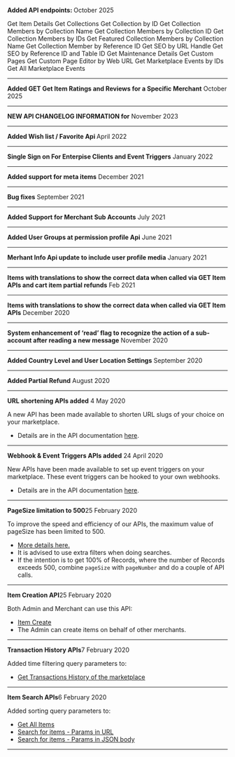 <!-- only for core API change here, DONT add the client-specific changes. -->
<p class="changelog-title"><span><strong>Added API endpoints: </strong></span><span class="pull-right"> October 2025</span></p>

Get Item Details
Get Collections
Get Collection by ID
Get Collection Members by Collection Name
Get Collection Members by Collection ID
Get Collection Members by IDs
Get Featured Collection Members by Collection Name
Get Collection Member by Reference ID
Get SEO by URL Handle
Get SEO by Reference ID and Table ID
Get Maintenance Details
Get Custom Pages
Get Custom Page Editor by Web URL
Get Marketplace Events by IDs
Get All Marketplace Events

---
<p class="changelog-title"><span><strong>Added GET Get Item Ratings and Reviews for a Specific Merchant</strong></span><span class="pull-right"> October 2025</span></p>

---
<p class="changelog-title"><span><strong>NEW API CHANGELOG INFORMATION for</strong></span><span class="pull-right"> November 2023</span></p>

---
<p class="changelog-title"><span><strong>Added Wish list / Favorite Api </strong></span><span class="pull-right"> April 2022</span></p>

---
<p class="changelog-title"><span><strong>Single Sign on For Enterpise Clients and Event Triggers</strong></span><span class="pull-right"> January 2022</span></p>

---

<p class="changelog-title"><span><strong>Added support for meta items</strong></span><span class="pull-right"> December 2021</span></p>

---

<p class="changelog-title"><span><strong>Bug fixes</strong></span><span class="pull-right"> September 2021</span></p>

---

<p class="changelog-title"><span><strong>Added Support for Merchant Sub Accounts</strong></span><span class="pull-right"> July 2021</span></p>

---

<p class="changelog-title"><span><strong>Added User Groups at permission profile Api</strong></span><span class="pull-right"> June 2021</span></p>

---


<p class="changelog-title"><span><strong>Merhant Info Api update to include user profile media</strong></span><span class="pull-right"> January 2021</span></p>

---


<p class="changelog-title"><span><strong>Items with translations to show the correct data when called via GET Item APIs and cart item partial refunds</strong></span><span class="pull-right"> Feb 2021</span></p>


---


<p class="changelog-title"><span><strong>Items with translations to show the correct data when called via GET Item APIs</strong></span><span class="pull-right"> December 2020 </span></p>

---


<p class="changelog-title"><span><strong>System enhancement of ‘read’ flag to recognize the action of a sub-account after reading a new message</strong></span><span class="pull-right"> November 2020 </span></p>


---


<p class="changelog-title"><span><strong>Added Country Level and User Location Settings</strong></span><span class="pull-right"> September 2020 </span></p>

---


<p class="changelog-title"><span><strong>Added Partial Refund</strong></span><span class="pull-right"> August 2020</span></p>

---


<p class="changelog-title"><span><strong>URL shortening APIs added</strong></span><span class="pull-right"> 4 May 2020</span></p>

A new API has been made available to shorten URL slugs of your choice on your marketplace.
* Details are in the API documentation [here](https://apiv2.arcadier.com/?version=latest#4b934939-cd65-4ed0-aee9-3b15de47904b).

---

<p class="changelog-title"><span><strong>Webhook & Event Triggers APIs added</strong></span><span class="pull-right"> 24 April 2020</span></p>

New APIs have been made available to set up event triggers on your marketplace. These event triggers can be hooked to your own webhooks.
* Details are in the API documentation [here](https://apiv2.arcadier.com/?version=latest#cda751b9-e7a4-4d50-b660-72ec9cd4d4f0).

---

<p class="changelog-title"><span><strong>PageSize limitation to 500</strong></span><span class="pull-right">25 February 2020</span></p>

To improve the speed and efficiency of our APIs, the maximum value of pageSize has been limited to 500. 
* [More details here.](https://apiv2.arcadier.com/?version=latest#pagination)
* It is advised to use extra filters when doing searches.
* If the intention is to get 100% of Records, where the number of Records exceeds 500, combine `pageSize` with `pageNumber` and do a couple of API calls.

---

<p class="changelog-title"><span><strong>Item Creation API</strong></span><span class="pull-right">25 February 2020</span></p>

Both Admin and Merchant can use this API:
* [Item Create](https://apiv2.arcadier.com/?version=latest#03d18078-0f46-4c84-b9ff-c464c7853580)
* The Admin can create items on behalf of other merchants.

---

<p class="changelog-title"><span><strong>Transaction History APIs</strong></span><span class="pull-right">7 February 2020</span></p>

Added time filtering query parameters to:
* [Get Transactions History of the marketplace](https://apiv2.arcadier.com/?version=latest#fd876791-d71f-43bd-be02-bfe6bf17747a)

---

<p class="changelog-title"><span><strong>Item Search APIs</strong></span><span class="pull-right">6 February 2020</span></p>

Added sorting query parameters to:
* [Get All Items](https://apiv2.arcadier.com/?version=latest#c06e85df-93f9-446c-a9b2-426296185d0d)
* [Search for items - Params in URL](https://apiv2.arcadier.com/?version=latest#c6d3c581-2556-4cb0-a7f1-daed8733f9fd)
* [Search for items - Params in JSON body](https://apiv2.arcadier.com/?version=latest#61b718db-2d07-4af1-992d-520c0fe259c0)

---
